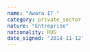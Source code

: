 ```yaml
---
name: "Awara IT "
category: private_sector
nature: "Entreprise"
nationality: RUS
date_signed: '2018-11-12'
---
```

    